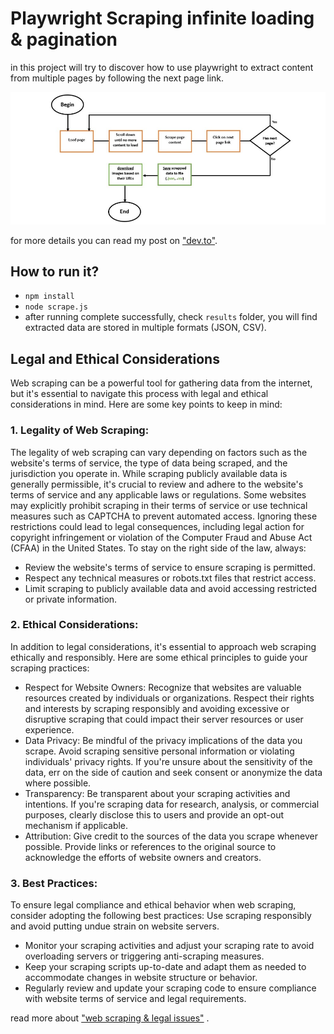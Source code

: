 # Playwright Scraping infinite loading & pagination
in this project will try to discover how to use playwright to extract content from multiple pages by following the next page link.

!["scraping process"](https://github.com/DEVLOKER/playwright-scraping/blob/main/screenshots/scraping-process.jpg)

for more details you can read my post on ["dev.to"](https://dev.to/devloker/playwright-scraping-infinite-loading-pagination-4pid).


## How to run it?
- `npm install`
- `node scrape.js`
- after running complete successfully, check `results` folder, you will find extracted data are stored in multiple formats (JSON, CSV).

## Legal and Ethical Considerations
Web scraping can be a powerful tool for gathering data from the internet, but it's essential to navigate this process with legal and ethical considerations in mind. Here are some key points to keep in mind:

### 1. Legality of Web Scraping:
The legality of web scraping can vary depending on factors such as the website's terms of service, the type of data being scraped, and the jurisdiction you operate in. While scraping publicly available data is generally permissible, it's crucial to review and adhere to the website's terms of service and any applicable laws or regulations.
Some websites may explicitly prohibit scraping in their terms of service or use technical measures such as CAPTCHA to prevent automated access. Ignoring these restrictions could lead to legal consequences, including legal action for copyright infringement or violation of the Computer Fraud and Abuse Act (CFAA) in the United States.
To stay on the right side of the law, always:
- Review the website's terms of service to ensure scraping is permitted.
- Respect any technical measures or robots.txt files that restrict access.
- Limit scraping to publicly available data and avoid accessing restricted or private information.

### 2. Ethical Considerations:
In addition to legal considerations, it's essential to approach web scraping ethically and responsibly. Here are some ethical principles to guide your scraping practices:
- Respect for Website Owners: Recognize that websites are valuable resources created by individuals or organizations. Respect their rights and interests by scraping responsibly and avoiding excessive or disruptive scraping that could impact their server resources or user experience.
- Data Privacy: Be mindful of the privacy implications of the data you scrape. Avoid scraping sensitive personal information or violating individuals' privacy rights. If you're unsure about the sensitivity of the data, err on the side of caution and seek consent or anonymize the data where possible.
- Transparency: Be transparent about your scraping activities and intentions. If you're scraping data for research, analysis, or commercial purposes, clearly disclose this to users and provide an opt-out mechanism if applicable.
- Attribution: Give credit to the sources of the data you scrape whenever possible. Provide links or references to the original source to acknowledge the efforts of website owners and creators.

### 3. Best Practices:
To ensure legal compliance and ethical behavior when web scraping, consider adopting the following best practices:
Use scraping responsibly and avoid putting undue strain on website servers.
- Monitor your scraping activities and adjust your scraping rate to avoid overloading servers or triggering anti-scraping measures.
- Keep your scraping scripts up-to-date and adapt them as needed to accommodate changes in website structure or behavior.
- Regularly review and update your scraping code to ensure compliance with website terms of service and legal requirements.

read more about ["web scraping & legal issues"](https://en.wikipedia.org/wiki/Web_scraping#Legal_issues) .
